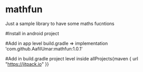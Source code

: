 # mathfun
Just a sample library to have some maths fucntions

#Install in android project

#Add in app level build.gradle => implementation 'com.github.AafilUmar:mathfun:1.0.1'

#Add in build.gradle project level inside allProjects{maven { url "https://jitpack.io" }}
